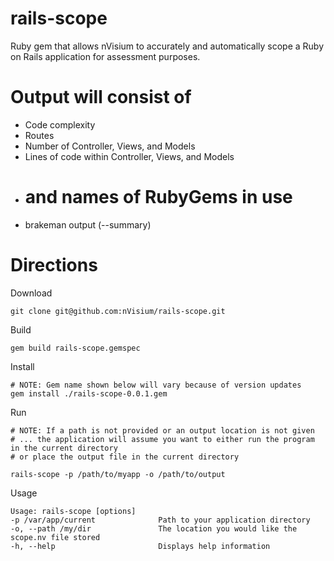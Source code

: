 # rails-scope
Ruby gem that allows nVisium to accurately and automatically scope a Ruby on Rails application for assessment purposes.

# Output will consist of

- Code complexity
- Routes
- Number of Controller, Views, and Models
- Lines of code within Controller, Views, and Models
- # and names of RubyGems in use
- brakeman output (--summary)

# Directions

Download

    git clone git@github.com:nVisium/rails-scope.git

Build

    gem build rails-scope.gemspec

Install

    # NOTE: Gem name shown below will vary because of version updates
    gem install ./rails-scope-0.0.1.gem

Run

    # NOTE: If a path is not provided or an output location is not given
    # ... the application will assume you want to either run the program in the current directory
    # or place the output file in the current directory
    
    rails-scope -p /path/to/myapp -o /path/to/output

Usage

    Usage: rails-scope [options]
    -p /var/app/current              Path to your application directory
    -o, --path /my/dir               The location you would like the scope.nv file stored
    -h, --help                       Displays help information
